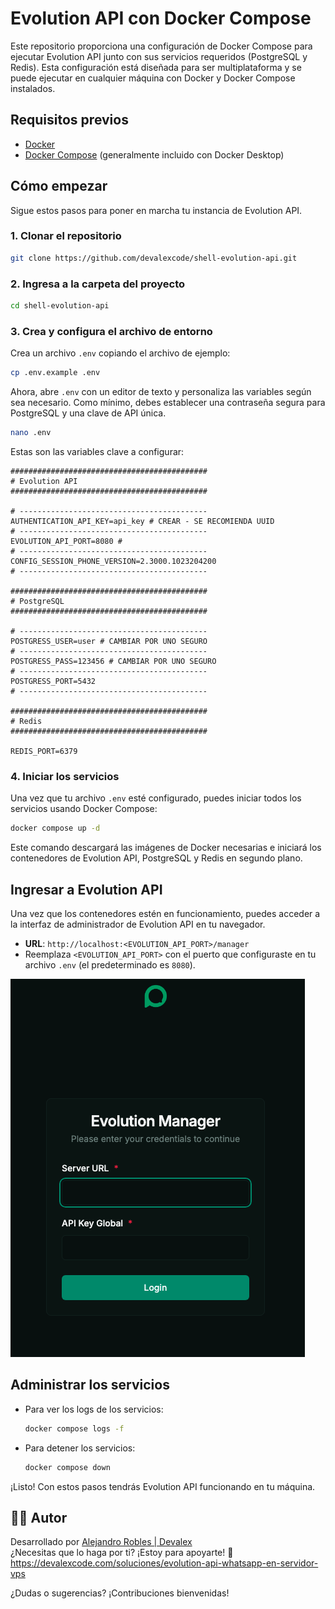 # Evolution API con Docker Compose

Este repositorio proporciona una configuración de Docker Compose para ejecutar Evolution API junto con sus servicios requeridos (PostgreSQL y Redis). Esta configuración está diseñada para ser multiplataforma y se puede ejecutar en cualquier máquina con Docker y Docker Compose instalados.

## Requisitos previos

- [Docker](https://docs.docker.com/get-docker/)
- [Docker Compose](https://docs.docker.com/compose/install/) (generalmente incluido con Docker Desktop)

## Cómo empezar

Sigue estos pasos para poner en marcha tu instancia de Evolution API.

### 1. Clonar el repositorio

```bash
git clone https://github.com/devalexcode/shell-evolution-api.git
```

### 2. Ingresa a la carpeta del proyecto

```bash
cd shell-evolution-api
```

### 3. Crea y configura el archivo de entorno

Crea un archivo `.env` copiando el archivo de ejemplo:

```bash
cp .env.example .env
```

Ahora, abre `.env` con un editor de texto y personaliza las variables según sea necesario. Como mínimo, debes establecer una contraseña segura para PostgreSQL y una clave de API única.

```bash
nano .env
```

Estas son las variables clave a configurar:

```dotenv
############################################
# Evolution API
############################################

# ------------------------------------------
AUTHENTICATION_API_KEY=api_key # CREAR - SE RECOMIENDA UUID
# ------------------------------------------
EVOLUTION_API_PORT=8080 # 
# ------------------------------------------
CONFIG_SESSION_PHONE_VERSION=2.3000.1023204200
# ------------------------------------------

############################################
# PostgreSQL
############################################

# ------------------------------------------
POSTGRESS_USER=user # CAMBIAR POR UNO SEGURO
# ------------------------------------------
POSTGRESS_PASS=123456 # CAMBIAR POR UNO SEGURO
# ------------------------------------------
POSTGRESS_PORT=5432
# ------------------------------------------

############################################
# Redis
############################################

REDIS_PORT=6379 
```

### 4. Iniciar los servicios

Una vez que tu archivo `.env` esté configurado, puedes iniciar todos los servicios usando Docker Compose:

```bash
docker compose up -d
```

Este comando descargará las imágenes de Docker necesarias e iniciará los contenedores de Evolution API, PostgreSQL y Redis en segundo plano.

## Ingresar a Evolution API

Una vez que los contenedores estén en funcionamiento, puedes acceder a la interfaz de administrador de Evolution API en tu navegador.

-   **URL**: `http://localhost:<EVOLUTION_API_PORT>/manager`
-   Reemplaza `<EVOLUTION_API_PORT>` con el puerto que configuraste en tu archivo `.env` (el predeterminado es `8080`).



![Login Evolution API](docs/Evolution-API-login.png)



## Administrar los servicios

-   Para ver los logs de los servicios:
    ```bash
    docker compose logs -f
    ```
-   Para detener los servicios:
    ```bash
    docker compose down
    ```

¡Listo! Con estos pasos tendrás Evolution API funcionando en tu máquina.

## 👨‍💻 Autor

Desarrollado por [Alejandro Robles | Devalex ](http://devalexcode.com)  
¿Necesitas que lo haga por ti? ¡Estoy para apoyarte! 🤝 https://devalexcode.com/soluciones/evolution-api-whatsapp-en-servidor-vps

¿Dudas o sugerencias? ¡Contribuciones bienvenidas!
